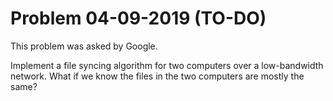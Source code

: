 # Problem 04-09-2019 (TO-DO)

This problem was asked by Google.

Implement a file syncing algorithm for two computers over a low-bandwidth network. What if we know the files in the two computers are mostly the same?
